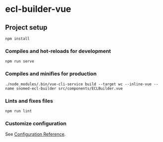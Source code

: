 # ecl-builder-vue

## Project setup
```
npm install
```

### Compiles and hot-reloads for development
```
npm run serve
```

### Compiles and minifies for production
```
./node_modules/.bin/vue-cli-service build --target wc --inline-vue --name snomed-ecl-builder src/components/ECLBuilder.vue
```

### Lints and fixes files
```
npm run lint
```

### Customize configuration
See [Configuration Reference](https://cli.vuejs.org/config/).
